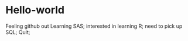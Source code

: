 # Hello-world
Feeling github out
Learning SAS;
  interested in learning R;
  need to pick up SQL;
Quit;  

